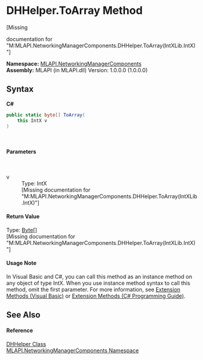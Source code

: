 # DHHelper.ToArray Method 
 

\[Missing <summary> documentation for "M:MLAPI.NetworkingManagerComponents.DHHelper.ToArray(IntXLib.IntX)"\]

**Namespace:**&nbsp;<a href="N_MLAPI_NetworkingManagerComponents">MLAPI.NetworkingManagerComponents</a><br />**Assembly:**&nbsp;MLAPI (in MLAPI.dll) Version: 1.0.0.0 (1.0.0.0)

## Syntax

**C#**<br />
``` C#
public static byte[] ToArray(
	this IntX v
)
```

<br />

#### Parameters
&nbsp;<dl><dt>v</dt><dd>Type: IntX<br />\[Missing <param name="v"/> documentation for "M:MLAPI.NetworkingManagerComponents.DHHelper.ToArray(IntXLib.IntX)"\]</dd></dl>

#### Return Value
Type: <a href="http://msdn2.microsoft.com/en-us/library/yyb1w04y" target="_blank">Byte</a>[]<br />\[Missing <returns> documentation for "M:MLAPI.NetworkingManagerComponents.DHHelper.ToArray(IntXLib.IntX)"\]

#### Usage Note
In Visual Basic and C#, you can call this method as an instance method on any object of type IntX. When you use instance method syntax to call this method, omit the first parameter. For more information, see <a href="http://msdn.microsoft.com/en-us/library/bb384936.aspx">Extension Methods (Visual Basic)</a> or <a href="http://msdn.microsoft.com/en-us/library/bb383977.aspx">Extension Methods (C# Programming Guide)</a>.

## See Also


#### Reference
<a href="T_MLAPI_NetworkingManagerComponents_DHHelper">DHHelper Class</a><br /><a href="N_MLAPI_NetworkingManagerComponents">MLAPI.NetworkingManagerComponents Namespace</a><br />